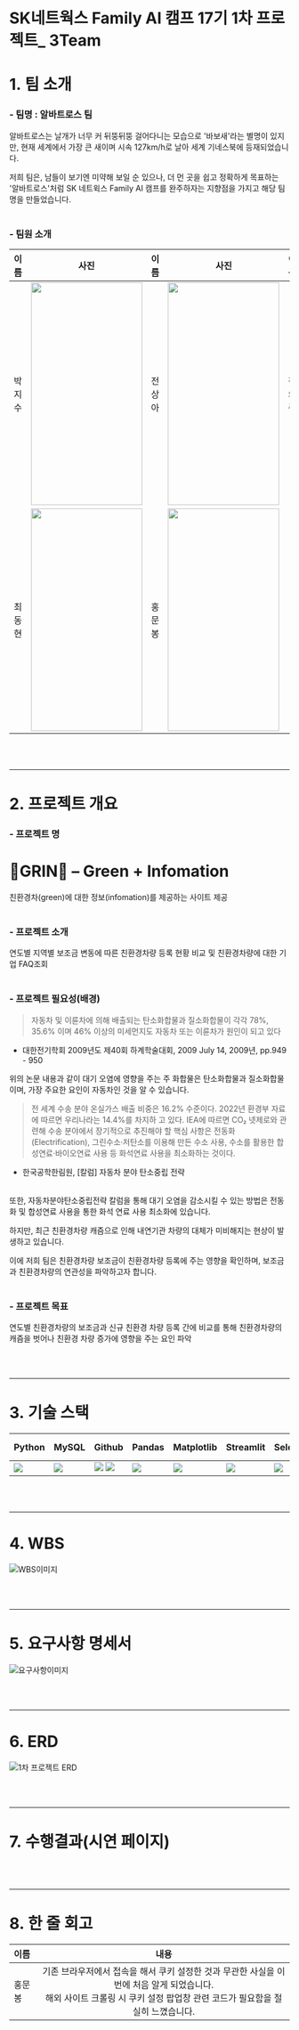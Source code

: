 # SK네트웍스 Family AI 캠프 17기 1차 프로젝트_ 3Team



# 1. 팀 소개
### - 팀명 :  **알바트로스 팀**

알바트로스는 날개가 너무 커 뒤뚱뒤뚱 걸어다니는 모습으로 '바보새'라는 별명이 있지만, 현재 세계에서 가장 큰 새이며 
시속 127km/h로 날아 세계 기네스북에 등재되었습니다. 

저희 팀은, 남들이 보기엔 미약해 보일 순 있으나, 더 먼 곳을 쉽고 정확하게 목표하는
'알바트로스'처럼 SK 네트윅스 Family AI 캠프를 완주하자는 지향점을 가지고 해당 팀명을 만들었습니다. 
<br>
<br>

### - 팀원 소개 
|이름|사진|이름|사진|이름|사진|
|---|---|---|---|---|---|
|박지수|<img src="https://github.com/SKNETWORKS-FAMILY-AICAMP/SKN17-1st-3Team/blob/main/image/%EA%B9%8C%EC%B9%98.jpg" width="200" height="400"/>|전상아|<img src='https://github.com/SKNETWORKS-FAMILY-AICAMP/SKN17-1st-3Team/blob/main/image/%EA%B7%B9%EB%9D%BD%EC%A1%B0.jpg' width="200" height="400"/>|정의중|<img src='https://github.com/SKNETWORKS-FAMILY-AICAMP/SKN17-1st-3Team/blob/main/image/%EC%95%B5%EB%AC%B4%EC%83%88_1.jpg' width="200" height="400"/>|
|최동현|<img src='https://github.com/SKNETWORKS-FAMILY-AICAMP/SKN17-1st-3Team/blob/main/image/%EB%84%90%EC%A9%8D%EB%B6%80%EB%A6%AC%ED%99%A9%EC%83%88.jpg' width="200" height="400"/>|홍문봉|<img src='https://github.com/SKNETWORKS-FAMILY-AICAMP/SKN17-1st-3Team/blob/main/image/%ED%99%8D%EB%AC%B8%EB%B4%89.jpg' width="200" height="400"/>|

<br>
<br>

-----

# 2. 프로젝트 개요

### - 프로젝트 명 
# **🐸GRIN🐸** – Green + Infomation
친환경차(green)에 대한 정보(infomation)를 제공하는 사이트 제공
<br>
<br>

### - 프로젝트 소개 
연도별 지역별 보조금 변동에 따른 친환경차량 등록 현황 비교 및 친환경차량에 대한 기업 FAQ조회 
<br>
<br>

### - 프로젝트 필요성(배경)

> 자동차  및  이륜차에  의해  배출되는 탄소화합물과  질소화합물이  각각  78%,  35.6%  이며  46%  이상의  미세먼지도  자동차  또는  이륜차가  원인이  되고  있다
*  대한전기학회 2009년도 제40회 하계학술대회, 2009 July 14, 2009년, pp.949 - 950  

위의 논문 내용과 같이 대기 오염에 영향을 주는 주 화합물은 탄소화합물과 질소화합물이며, 가장 주요한 요인이 자동차인 것을 알 수 있습니다. 

> 전 세계 수송 분야 온실가스 배출 비중은 16.2% 수준이다. 2022년 환경부 자료에 따르면 우리나라는 14.4%를 차지하
고 있다. IEA에 따르면 CO₂ 넷제로와 관련해 수송 분야에서 장기적으로 추진해야 할 핵심 사항은 전동화(Electrification), 그린수소·저탄소를 
이용해 만든 수소 사용, 수소를 활용한 합성연료·바이오연료 사용 등 화석연료 사용을 최소화하는 것이다.
* 한국공학한림원, [칼럼] 자동차 분야 탄소중립 전략
<br>
또한, 자동차분야탄소중립전략 칼럼을 통해 대기 오염을 감소시킬 수 있는 방법은 전동화 및 합성연료 사용을 통한 화석 연료 사용 최소화에 있습니다.

하지만, 최근 친환경차량 캐즘으로 인해 내연기관 차량의 대체가 미비해지는 현상이 발생하고 있습니다.

이에 저희 팀은 친환경차량 보조금이 친환경차량 등록에 주는 영향을 확인하며, 보조금과 친환경차량의 연관성을 파악하고자 합니다.
<br>
<br>

### - 프로젝트 목표 
연도별 친환경차량의 보조금과 신규 친환경 차량 등록 간에 비교를 통해 친환경차량의 캐즘을 벗어나 
친환경 차량 증가에 영향을 주는 요인 파악

<br>
<br>

-----

# 3. 기술 스택
|Python|MySQL|Github|Pandas|Matplotlib|Streamlit|Selenium|Java script|
|---|---|---|---|---|---|---|---|
|<img src="https://img.shields.io/badge/python-3776AB?style=for-the-badge&logo=python&logoColor=white">|<img src="https://img.shields.io/badge/mysql-4479A1?style=for-the-badge&logo=mysql&logoColor=white">|<img src="https://img.shields.io/badge/github-181717?style=for-the-badge&logo=github&logoColor=white"> <img src="https://img.shields.io/badge/git-F05032?style=for-the-badge&logo=git&logoColor=white">|<img src="https://img.shields.io/badge/pandas-%23150458.svg?style=for-the-badge&logo=pandas&logoColor=white">|<img src='https://img.shields.io/badge/Matplotlib-%23ffffff.svg?style=for-the-badge&logo=Matplotlib&logoColor=black'>|<img src='https://img.shields.io/badge/Streamlit-%23FE4B4B.svg?style=for-the-badge&logo=streamlit&logoColor=white'>|<img src='https://img.shields.io/badge/-selenium-%43B02A?style=for-the-badge&logo=selenium&logoColor=white'>|<img src='https://img.shields.io/badge/javascript-%23323330.svg?style=for-the-badge&logo=javascript&logoColor=%23F7DF1E'>|

<br>
<br>

-----

# 4. WBS
![WBS이미지](https://github.com/SKNETWORKS-FAMILY-AICAMP/SKN17-1st-3Team/blob/main/image/wbs.png)

<br>
<br>

-----

# 5. 요구사항 명세서
![요구사항이미지](https://github.com/SKNETWORKS-FAMILY-AICAMP/SKN17-1st-3Team/blob/main/image/1%EC%B0%A8%20%ED%94%84%EB%A1%9C%EC%A0%9D%ED%8A%B8%20%EC%9A%94%EA%B5%AC%EC%82%AC%ED%95%AD%EB%AA%85%EC%84%B8%EC%84%9C.png)

<br>
<br>

-----

# 6. ERD
![1차 프로젝트 ERD](https://github.com/SKNETWORKS-FAMILY-AICAMP/SKN17-1st-3Team/blob/main/image/1%EC%B0%A8%20%ED%94%84%EB%A1%9C%EC%A0%9D%ED%8A%B8%20ERD.png)

<br>
<br>

-----

# 7. 수행결과(시연 페이지)

<br>
<br>

-----

# 8. 한 줄 회고
|이름|내용|
|:---|:---:|
| 홍문봉 | 기존 브라우저에서 접속을 해서 쿠키 설정한 것과 무관한 사실을 이번에 처음 알게 되었습니다.<br>해외 사이트 크롤링 시 쿠키 설정 팝업창 관련 코드가 필요함을 절실히 느꼈습니다.|

